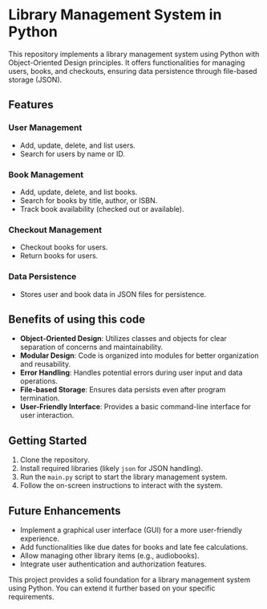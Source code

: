 # Library Management System in Python

This repository implements a library management system using Python with Object-Oriented Design principles. It offers functionalities for managing users, books, and checkouts, ensuring data persistence through file-based storage (JSON).

## Features

### User Management
- Add, update, delete, and list users.
- Search for users by name or ID.

### Book Management
- Add, update, delete, and list books.
- Search for books by title, author, or ISBN.
- Track book availability (checked out or available).

### Checkout Management
- Checkout books for users.
- Return books for users.

### Data Persistence
- Stores user and book data in JSON files for persistence.

## Benefits of using this code

- **Object-Oriented Design**: Utilizes classes and objects for clear separation of concerns and maintainability.
- **Modular Design**: Code is organized into modules for better organization and reusability.
- **Error Handling**: Handles potential errors during user input and data operations.
- **File-based Storage**: Ensures data persists even after program termination.
- **User-Friendly Interface**: Provides a basic command-line interface for user interaction.

## Getting Started

1. Clone the repository.
2. Install required libraries (likely `json` for JSON handling).
3. Run the `main.py` script to start the library management system.
4. Follow the on-screen instructions to interact with the system.

## Future Enhancements

- Implement a graphical user interface (GUI) for a more user-friendly experience.
- Add functionalities like due dates for books and late fee calculations.
- Allow managing other library items (e.g., audiobooks).
- Integrate user authentication and authorization features.

This project provides a solid foundation for a library management system using Python. You can extend it further based on your specific requirements.
